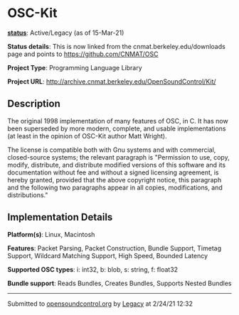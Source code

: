 # OSC-Kit

**[status](../implementation-status.html)**: Active/Legacy (as of 15-Mar-21)

**Status details**: 
This is now linked from the cnmat.berkeley.edu/downloads page and points to https://github.com/CNMAT/OSC

**Project Type**: Programming Language Library

**Project URL**: <http://archive.cnmat.berkeley.edu/OpenSoundControl/Kit/>

## Description

The original 1998 implementation of many features of OSC, in C. It has now been superseded by more modern, complete, and usable implementations (at least in the opinion of OSC-Kit author Matt Wright). <p> The license is compatible both with Gnu systems and with commercial, closed-source systems; the relevant paragraph is "Permission to use, copy, modify, distribute, and distribute modified versions of this software and its documentation without fee and without a signed licensing agreement, is hereby granted, provided that the above copyright notice, this paragraph and the following two paragraphs appear in all copies, modifications, and distributions."

## Implementation Details

**Platform(s)**: Linux, Macintosh

**Features**: Packet Parsing, Packet Construction, Bundle Support, Timetag Support, Wildcard Matching Support, High Speed, Bounded Latency

**Supported OSC types**: i: int32, b: blob, s: string, f: float32

**Bundle support**: Reads Bundles, Creates Bundles, Supports Nested Bundles

---
Submitted to [opensoundcontrol.org](https://opensoundcontrol.org) by [Legacy](legacy-site.html) at 2/24/21 12:32
